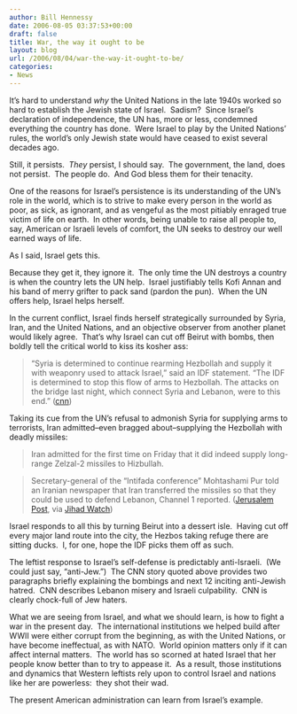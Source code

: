 ```yaml
---
author: Bill Hennessy
date: 2006-08-05 03:37:53+00:00
draft: false
title: War, the way it ought to be
layout: blog
url: /2006/08/04/war-the-way-it-ought-to-be/
categories:
- News
---
```


It’s hard to understand _why_ the United Nations in the late 1940s worked so hard to establish the Jewish state of Israel.  Sadism?  Since Israel’s declaration of independence, the UN has, more or less, condemned everything the country has done.  Were Israel to play by the United Nations’ rules, the world’s only Jewish state would have ceased to exist several decades ago.

Still, it persists.  _They_ persist, I should say.  The government, the land, does not persist.  The people do.  And God bless them for their tenacity.

One of the reasons for Israel’s persistence is its understanding of the UN’s role in the world, which is to strive to make every person in the world as poor, as sick, as ignorant, and as vengeful as the most pitiably enraged true victim of life on earth.  In other words, being unable to raise all people to, say, American or Israeli levels of comfort, the UN seeks to destroy our well earned ways of life.

As I said, Israel gets this.

Because they get it, they ignore it.  The only time the UN destroys a country is when the country lets the UN help.  Israel justifiably tells Kofi Annan and his band of merry grifter to pack sand (pardon the pun).  When the UN offers help, Israel helps herself.

In the current conflict, Israel finds herself strategically surrounded by Syria, Iran, and the United Nations, and an objective observer from another planet would likely agree.  That’s why Israel can cut off Beirut with bombs, then boldly tell the critical world to kiss its kosher ass:



> “Syria is determined to continue rearming Hezbollah and supply it with weaponry used to attack Israel,” said an IDF statement. “The IDF is determined to stop this flow of arms to Hezbollah. The attacks on the bridge last night, which connect Syria and Lebanon, were to this end.” ([cnn](https://web.archive.org/web/20061031063153/https://www.cnn.com/2006/WORLD/meast/08/04/mideast.main/index.html))



Taking its cue from the UN’s refusal to admonish Syria for supplying arms to terrorists, Iran admitted–even bragged about–supplying the Hezbollah with deadly missiles:



> Iran admitted for the first time on Friday that it did indeed supply long-range Zelzal-2 missiles to Hizbullah.





> Secretary-general of the “Intifada conference” Mohtashami Pur told an Iranian newspaper that Iran transferred the missiles so that they could be used to defend Lebanon, Channel 1 reported. ([Jerusalem Post](https://web.archive.org/web/20061031063153/https://www.jpost.com/servlet/Satellite?cid=1154525807791&pagename=JPost%2FJPArticle%2FShowFull), via [Jihad Watch](https://web.archive.org/web/20061031063153/https://www.jihadwatch.org/archives/012539.php))



Israel responds to all this by turning Beirut into a dessert isle.  Having cut off every major land route into the city, the Hezbos taking refuge there are sitting ducks.  I, for one, hope the IDF picks them off as such.

The leftist response to Israel’s self-defense is predictably anti-Israeli.  (We could just say, “anti-Jew.”)  The CNN story quoted above provides two paragraphs briefly explaining the bombings and next 12 inciting anti-Jewish hatred.  CNN describes Lebanon misery and Israeli culpability.  CNN is clearly chock-full of Jew haters.

What we are seeing from Israel, and what we should learn, is how to fight a war in the present day.  The international institutions we helped build after WWII were either corrupt from the beginning, as with the United Nations, or have become ineffectual, as with NATO.  World opinion matters only if it can affect internal matters.  The world has so scorned at hated Israel that her people know better than to try to appease it.  As a result, those institutions and dynamics that Western leftists rely upon to control Israel and nations like her are powerless:  they shot their wad.

The present American administration can learn from Israel’s example.
